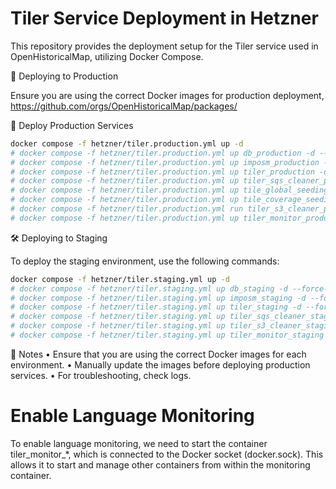 # Tiler Service Deployment in Hetzner

This repository provides the deployment setup for the Tiler service used in OpenHistoricalMap, utilizing Docker Compose.

🚀 Deploying to Production

Ensure you are using the correct Docker images for production deployment, https://github.com/orgs/OpenHistoricalMap/packages/


📌 Deploy Production Services

```sh
docker compose -f hetzner/tiler.production.yml up -d
# docker compose -f hetzner/tiler.production.yml up db_production -d --force-recreate
# docker compose -f hetzner/tiler.production.yml up imposm_production -d --force-recreate
# docker compose -f hetzner/tiler.production.yml up tiler_production -d --force-recreate
# docker compose -f hetzner/tiler.production.yml up tiler_sqs_cleaner_production -d --force-recreate
# docker compose -f hetzner/tiler.production.yml up tile_global_seeding_production -d --force-recreate
# docker compose -f hetzner/tiler.production.yml up tile_coverage_seeding_production -d --force-recreate
# docker compose -f hetzner/tiler.production.yml run tiler_s3_cleaner_production python delete_s3_tiles.py
# docker compose -f hetzner/tiler.production.yml up tiler_monitor_production -d --force-recreate 
```

🛠 Deploying to Staging

To deploy the staging environment, use the following commands:

```sh
docker compose -f hetzner/tiler.staging.yml up -d
# docker compose -f hetzner/tiler.staging.yml up db_staging -d --force-recreate
# docker compose -f hetzner/tiler.staging.yml up imposm_staging -d --force-recreate
# docker compose -f hetzner/tiler.staging.yml up tiler_staging -d --force-recreate
# docker compose -f hetzner/tiler.staging.yml up tiler_sqs_cleaner_staging -d --force-recreate
# docker compose -f hetzner/tiler.staging.yml up tiler_s3_cleaner_staging -d --force-recreate
# docker compose -f hetzner/tiler.staging.yml up tiler_monitor_staging -d --force-recreate
```

📌 Notes
	•	Ensure that you are using the correct Docker images for each environment.
	•	Manually update the images before deploying production services.
	•	For troubleshooting, check logs.


# Enable Language Monitoring
To enable language monitoring, we need to start the container tiler_monitor_*, which is connected to the Docker socket (docker.sock). This allows it to start and manage other containers from within the monitoring container.
